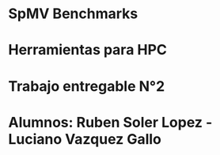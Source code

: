 # SpMV Benchmarks
# Herramientas para HPC
# Trabajo entregable N°2
# Alumnos: Ruben Soler Lopez - Luciano Vazquez Gallo

